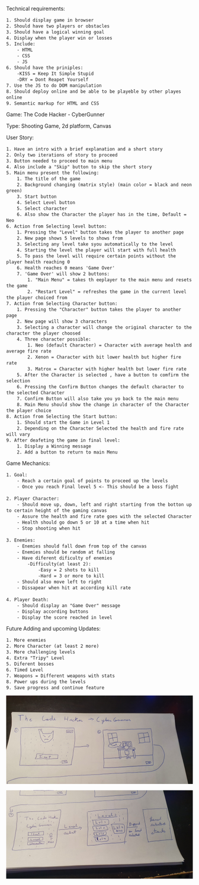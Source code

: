 Technical requirements:

    1. Should display game in browser
    2. Should have two players or obstacles
    3. Should have a logical winning goal
    4. Display when the player win or losses
    5. Include:
        - HTML
        - CSS
        - JS
    6. Should have the priniples:
        -KISS = Keep It Simple Stupid
        -DRY = Dont Reapet Yourself
    7. Use the JS to do DOM manipulation
    8. Should deploy online and be able to be playeble by other playes online
    9. Semantic markup for HTML and CSS

Game: The Code Hacker - CyberGunner

Type: Shooting Game, 2d platform, Canvas

User Story:

    1. Have an intro with a brief explanation and a short story
    2. Only two iterations of story to proceed
    3. Button needed to proceed to main menu
    4. Also include a "Skip" button to skip the short story 
    5. Main menu present the following:
        1. The title of the game
        2. Background changing (matrix style) (main color = black and neon green)
        3. Start button
        4. Select Level button
        5. Select character
        6. Also show the Character the player has in the time, Default = Neo
    6. Action from Selecting level button:
        1. Pressing the "Level" button takes the player to another page
        2. New page shows 5 levels to shows from
        3. Selecting any level take syou automatically to the level 
        4. Starting the level the player will start with full health
        5. To pass the level will require certain points without the player health reaching 0
        6. Health reaches 0 means 'Game Over'
        7. 'Game Over' will show 2 buttons:
            1. "Main Menu" = takes th eeplayer to the main menu and resets the game
            2. "Restart Level" = refreshes the game in the current level the player choiced from
    7. Action from Selecting Character button:
        1. Pressing the "Character" button takes the player to another page
        2. New page will show 3 characters
        3. Selecting a character will change the original character to the character the player choosed
        4. Three character possible:
            1. Neo (default Character) = Character with average health and average fire rate
            2. Xenon = Character with bit lower health but higher fire rate
            3. Matrox = Character with higher health but lower fire rate
        5. After the Character is selected , have a button to comfirm the selection
        6. Pressing the Confirm Button changes the default character to the selected Character
        7. Confirm Button will also take you yo back to the main menu
        8. Main Menu should show the change in character of the Character the player choice
    8. Action from Selecting the Start button:
        1. Should start the Game in Level 1 
        2. Depending on the Character Selected the health and fire rate will vary
    9. After deafeting the game in final level:
        1. Display a Winning message
        2. Add a button to return to main Menu

Game Mechanics:

    1. Goal:
        - Reach a certain goal of points to proceed up the levels
        - Once you reach Final level 5 <- This should be a boss fight

    2. Player Character:
        - Should move up, down, left and right starting from the botton up to certain height of the gaming canvas
        - Assure the health and fire rate goes with the selected Character
        - Health should go down 5 or 10 at a time when hit
        - Stop shooting when hit

    3. Enemies:
        - Enemies should fall down from top of the canvas
        - Enemies should be random at falling
        - Have diferent dificulty of enemies
            -Difficulty(at least 2):
                -Easy = 2 shots to kill
                -Hard = 3 or more to kill
        - Should also move left to right 
        - Dissapear when hit at according kill rate

    4. Player Death:
        - Should display an "Game Over" message
        - Display according buttons
        - Display the score reached in level

Future Adding and upcoming Updates:

    1. More enemies
    2. More Character (at least 2 more)
    3. More challenging levels
    4. Extra "Tripy" Level
    5. Diferent bosses
    6. Timed Level
    7. Weapons = Different weapons with stats
    8. Power ups during the levels
    9. Save progress and continue feature 

![First](Image/First.jpg)

![Second](Image/Second.jpg)